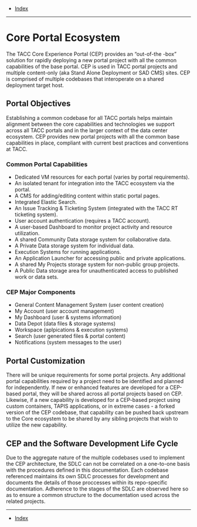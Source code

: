 - [Index](../index.md)

---

# Core Portal Ecosystem

The TACC Core Experience Portal (CEP) provides an “out-of-the -box” solution for rapidly deploying a new portal project with all the common capabilities of the base portal. CEP is used in TACC portal projects and multiple content-only (aka Stand Alone Deployment or SAD CMS) sites. CEP is comprised of multiple codebases that interoperate on a shared deployment target host.

## Portal Objectives

Establishing a common codebase for all TACC portals helps maintain alignment between the core capabilities and technologies we support across all TACC portals and in the larger context of the data center ecosystem. CEP provides new portal projects with all the common base capabilities in place, compliant with current best practices and conventions at TACC.

### Common Portal Capabilities

- Dedicated VM resources for each portal (varies by portal requirements).
- An isolated tenant for integration into the TACC ecosystem via the portal.
- A CMS for adding/editing content within static portal pages.
- Integrated Elastic Search.
- An Issue Tracking & Ticketing System (integrated with the TACC RT ticketing system).
- User account authentication (requires a TACC account).
- A user-based Dashboard to monitor project activity and resource utilization.
- A shared Community Data storage system for collaborative data.
- A Private Data storage system for individual data.
- Execution Systems for running applications.
- An Application Launcher for accessing public and private applications.
- A shared My Projects storage system for non-public group projects.
- A Public Data storage area for unauthenticated access to published work or data sets.

### CEP Major Components

- General Content Management System (user content creation)
- My Account (user account management)
- My Dashboard (user & systems information)
- Data Depot (data files & storage systems)
- Workspace (aplpications & execution systems)
- Search (user generated files & portal content)
- Notifications (system messages to the user)

## Portal Customization

There will be unique requirements for some portal projects. Any additional portal capabilities required by a project need to be identified and planned for independently. If new or enhanced features are developed for a CEP-based portal, they will be shared across all portal projects based on CEP. Likewise, if a new capability is developed for a CEP-based project using custom containers, TAPIS applications, or in extreme cases - a forked version of the CEP codebase, that capability can be pushed back upstream to the Core ecosystem to be shared by any sibling projects that wish to utilize the new capability.

## CEP and the Software Development Life Cycle

Due to the aggregate nature of the multiple codebases used to implement the CEP architecture, the SDLC can not be correlated on a one-to-one basis with the procedures defined in this documentation. Each codebase referenced maintains its own SDLC processes for development and documents the details of those proccesses within its repo-specific documentation. Adherence to the stages of the SDLC are observed here so as to ensure a common structure to the documentation used across the related projects.

---

- [Index](../index.md)
